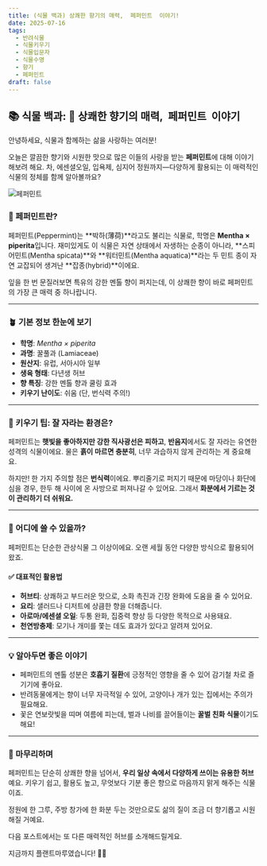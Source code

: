 ```yaml
---
title: (식물 백과) 상쾌한 향기의 매력,  페퍼민트  이야기!
date: 2025-07-16
tags:
  - 반려식물
  - 식물키우기
  - 식물입문자
  - 식물수명
  - 향기
  - 페퍼민트
draft: false
---
```


## 📚 식물 백과: 🌿 상쾌한 향기의 매력,  페퍼민트  이야기

안녕하세요, 식물과 함께하는 삶을 사랑하는 여러분!

오늘은 깔끔한 향기와 시원한 맛으로 많은 이들의 사랑을 받는 **페퍼민트**에 대해 이야기해보려 해요. 차, 에센셜오일, 입욕제, 심지어 정원까지—다양하게 활용되는 이 매력적인 식물의 정체를 함께 알아볼까요?

![페퍼민트](/images/peppermint.png)

### **🍃 페퍼민트란?**

페퍼민트(Peppermint)는 **박하(薄荷)**라고도 불리는 식물로, 학명은 **Mentha × piperita**입니다. 재미있게도 이 식물은 자연 상태에서 자생하는 순종이 아니라, **스피어민트(Mentha spicata)**와 **워터민트(Mentha aquatica)**라는 두 민트 종이 자연 교잡되어 생겨난 **잡종(hybrid)**이에요.

잎을 한 번 문질러보면 특유의 강한 멘톨 향이 퍼지는데, 이 상쾌한 향이 바로 페퍼민트의 가장 큰 매력 중 하나랍니다.

---

### **🪴 기본 정보 한눈에 보기**

- **학명**: _Mentha × piperita_
- **과명**: 꿀풀과 (Lamiaceae)
- **원산지**: 유럽, 서아시아 일부
- **생육 형태**: 다년생 허브
- **향 특징**: 강한 멘톨 향과 쿨링 효과
- **키우기 난이도**: 쉬움 (단, 번식력 주의!)  

---

### **🌱 키우기 팁: 잘 자라는 환경은?**

페퍼민트는 **햇빛을 좋아하지만 강한 직사광선은 피하고**, **반음지**에서도 잘 자라는 유연한 성격의 식물이에요. 물은 **흙이 마르면 충분히**, 너무 과습하지 않게 관리하는 게 중요해요. 

하지만! 한 가지 주의할 점은 **번식력**이에요. 뿌리줄기로 퍼지기 때문에 마당이나 화단에 심을 경우, 한두 해 사이에 온 사방으로 퍼져나갈 수 있어요. 그래서 **화분에서 기르는 것이 관리하기 더 쉬워요.**

---
### **🍵 어디에 쓸 수 있을까?**

페퍼민트는 단순한 관상식물 그 이상이에요. 오랜 세월 동안 다양한 방식으로 활용되어 왔죠.

#### **✅ 대표적인 활용법**

- **허브티**: 상쾌하고 부드러운 맛으로, 소화 촉진과 긴장 완화에 도움을 줄 수 있어요.
- **요리**: 샐러드나 디저트에 상큼한 향을 더해줍니다.
- **아로마/에센셜 오일**: 두통 완화, 집중력 향상 등 다양한 목적으로 사용돼요.
- **천연방충제**: 모기나 개미를 쫓는 데도 효과가 있다고 알려져 있어요.

---

### **💡 알아두면 좋은 이야기**

- 페퍼민트의 멘톨 성분은 **호흡기 질환**에 긍정적인 영향을 줄 수 있어 감기철 차로 즐기기에 좋아요.
- 반려동물에게는 향이 너무 자극적일 수 있어, 고양이나 개가 있는 집에서는 주의가 필요해요.
- 꽃은 연보랏빛을 띠며 여름에 피는데, 벌과 나비를 끌어들이는 **꿀벌 친화 식물**이기도 해요!

---

### **🌼 마무리하며**

페퍼민트는 단순히 상쾌한 향을 넘어서, **우리 일상 속에서 다양하게 쓰이는 유용한 허브**예요. 키우기 쉽고, 활용도 높고, 무엇보다 기분 좋은 향으로 마음까지 맑게 해주는 식물이죠.

정원에 한 그루, 주방 창가에 한 화분 두는 것만으로도 삶의 질이 조금 더 향기롭고 시원해질 거예요.

다음 포스트에서는 또 다른 매력적인 허브를 소개해드릴게요.

지금까지 플랜트마루였습니다! 🌱😊
